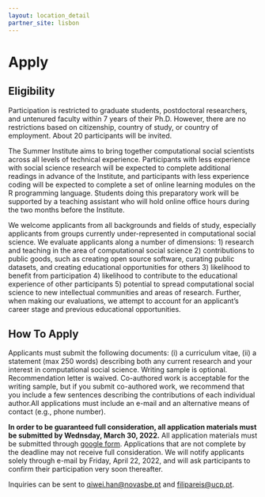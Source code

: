 ```yaml
---
layout: location_detail
partner_site: lisbon
---
```


# Apply

## Eligibility

Participation is restricted to  graduate students, postdoctoral researchers, and untenured faculty within 7 years of their Ph.D. However, there are no restrictions based on citizenship, country of study, or country of employment. About 20 participants will be invited.

The Summer Institute aims to bring together computational social scientists across all levels of technical experience. Participants with less experience with social science research will be expected to complete additional readings in advance of the Institute, and participants with less experience coding will be expected to complete a set of online learning modules on the R programming language. Students doing this preparatory work will be supported by a teaching assistant who will hold online office hours during the two months before the Institute.

We welcome applicants from all backgrounds and fields of study, especially applicants from groups currently under-represented in computational social science. We evaluate applicants along a number of dimensions: 1) research and teaching in the area of computational social science 2) contributions to public goods, such as creating open source software, curating public datasets, and creating educational opportunities for others 3) likelihood to benefit from participation 4) likelihood to contribute to the educational experience of other participants 5) potential to spread computational social science to new intellectual communities and areas of research. Further, when making our evaluations, we attempt to account for an applicant’s career stage and previous educational opportunities.

## How To Apply

Applicants must submit the following documents: (i) a curriculum vitae, (ii) a statement (max 250 words) describing both any current research and your interest in computational social science. Writing sample is optional. Recommendation letter is waived. Co-authored work is acceptable for the writing sample, but if you submit co-authored work, we recommend that you include a few sentences describing the contributions of each individual author.All applications must include an e-mail and an alternative means of contact (e.g., phone number).

**In order to be guaranteed full consideration, all application materials must be submitted by Wednsday, March 30, 2022.** All application materials must be submitted through [google form](https://docs.google.com/forms/d/e/1FAIpQLSfx3h0uGVodkPIKulC6GDBKVMKsAMO6Wm1Ze4K7hJKXcv2XJg/viewform?usp=sf_link). Applications that are not complete by the deadline may not receive full consideration. We will notify applicants solely through e-mail by Friday, April 22, 2022, and will ask participants to confirm their participation very soon thereafter.

Inquiries can be sent to qiwei.han@novasbe.pt and filipareis@ucp.pt.
